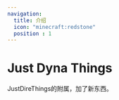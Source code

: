 ```yaml
---
navigation:
  title: 介绍
  icon: "minecraft:redstone"
  position : 1
---
```


# Just Dyna Things

JustDireThings的附属，加了新东西。

<SubPages />